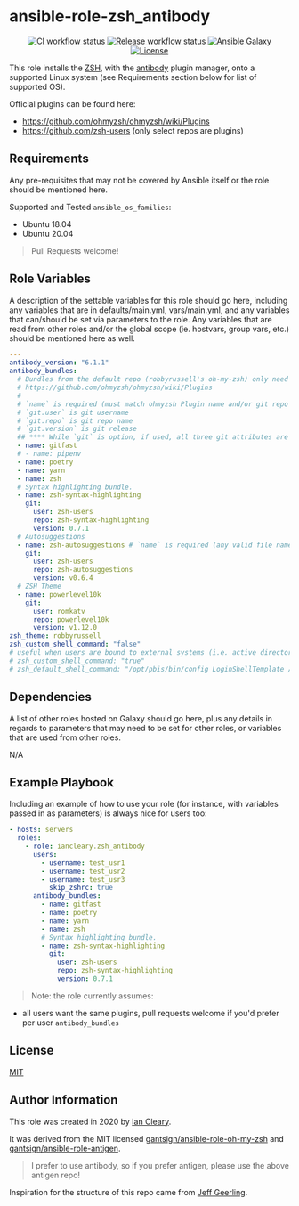 ansible-role-zsh_antibody
=========

<p align="center">

<a href="https://github.com/iancleary/ansible-role-zsh_antibody/actions?query=workflow%3Aci" target="_blank">
    <img src="https://github.com/iancleary/ansible-role-zsh_antibody/workflows/CI/badge.svg" alt="CI workflow status">
</a>

<a href="https://github.com/iancleary/ansible-role-zsh_antibody/actions?query=workflow%3Arelease" target="_blank">
    <img src="https://github.com/iancleary/ansible-role-zsh_antibody/workflows/Release/badge.svg" alt="Release workflow status">
</a>
<a href="https://galaxy.ansible.com/iancleary/zsh_antibody" target="_blank">
    <img src="https://img.shields.io/badge/ansible--galaxy-iancleary.zsh_antibody-blue.svg" alt="Ansible Galaxy">
</a>
<a href="https://raw.githubusercontent.com/iancleary/ansible-role-zsh_antibody/main/LICENSE" target="_blank">
    <img src="https://img.shields.io/badge/license-MIT-blue.svg" alt="License">
</a>
</p>

This role installs the [ZSH](https://www.zsh.org/), with the [antibody](https://getantibody.github.io/) plugin manager, onto a supported Linux system (see Requirements section below for list of supported OS).

Official plugins can be found here:

* <https://github.com/ohmyzsh/ohmyzsh/wiki/Plugins>
* <https://github.com/zsh-users> (only select repos are plugins)

Requirements
------------

Any pre-requisites that may not be covered by Ansible itself or the role should be mentioned here.

Supported and Tested `ansible_os_families`:

* Ubuntu 18.04
* Ubuntu 20.04

> Pull Requests welcome!

Role Variables
--------------

A description of the settable variables for this role should go here, including any variables that are in defaults/main.yml, vars/main.yml, and any variables that can/should be set via parameters to the role. Any variables that are read from other roles and/or the global scope (ie. hostvars, group vars, etc.) should be mentioned here as well.

```yaml
---
antibody_version: "6.1.1"
antibody_bundles:
  # Bundles from the default repo (robbyrussell's oh-my-zsh) only need a name
  # https://github.com/ohmyzsh/ohmyzsh/wiki/Plugins
  #
  # `name` is required (must match ohmyzsh Plugin name and/or git repo
  # `git.user` is git username
  # `git.repo` is git repo name
  # `git.version` is git release
  ## **** While `git` is option, if used, all three git attributes are required ****
  - name: gitfast
  # - name: pipenv
  - name: poetry
  - name: yarn
  - name: zsh
  # Syntax highlighting bundle.
  - name: zsh-syntax-highlighting
    git:
      user: zsh-users
      repo: zsh-syntax-highlighting
      version: 0.7.1
  # Autosuggestions
  - name: zsh-autosuggestions # `name` is required (any valid file name will do so long as it's unique for the bundles)
    git:
      user: zsh-users
      repo: zsh-autosuggestions
      version: v0.6.4
  # ZSH Theme
  - name: powerlevel10k
    git:
      user: romkatv
      repo: powerlevel10k
      version: v1.12.0
zsh_theme: robbyrussell
zsh_custom_shell_command: "false"
# useful when users are bound to external systems (i.e. active directory)
# zsh_custom_shell_command: "true"
# zsh_default_shell_command: "/opt/pbis/bin/config LoginShellTemplate /usr/bin/zsh"
```

Dependencies
------------

A list of other roles hosted on Galaxy should go here, plus any details in regards to parameters that may need to be set for other roles, or variables that are used from other roles.

N/A

Example Playbook
----------------

Including an example of how to use your role (for instance, with variables passed in as parameters) is always nice for users too:

```yaml
- hosts: servers
  roles:
    - role: iancleary.zsh_antibody
      users:
        - username: test_usr1
        - username: test_usr2
        - username: test_usr3
          skip_zshrc: true
      antibody_bundles:
        - name: gitfast
        - name: poetry
        - name: yarn
        - name: zsh
        # Syntax highlighting bundle.
        - name: zsh-syntax-highlighting
          git:
            user: zsh-users
            repo: zsh-syntax-highlighting
            version: 0.7.1
```

> Note: the role currently assumes:

* all users want the same plugins, pull requests welcome if you'd prefer per user `antibody_bundles`

License
-------

[MIT](LICENSE)

Author Information
------------------

This role was created in 2020 by [Ian Cleary](https://iancleary.me).

It was derived from the MIT licensed [gantsign/ansible-role-oh-my-zsh](https://github.com/gantsign/ansible-role-oh-my-zsh) and [gantsign/ansible-role-antigen](https://github.com/gantsign/ansible-role-antigen).

> I prefer to use antibody, so if you prefer antigen, please use the above antigen repo!

Inspiration for the structure of this repo came from [Jeff Geerling](https://github.com/geerlingguy/ansible-role-nginx).
